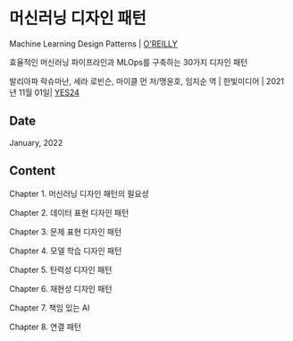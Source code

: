 # 머신러닝 디자인 패턴

Machine Learning Design Patterns | [O'REILLY](https://www.oreilly.com/library/view/machine-learning-design/9781098115777/)

효율적인 머신러닝 파이프라인과 MLOps를 구축하는 30가지 디자인 패턴

발리아파 락슈마난, 세라 로빈슨, 마이클 먼 저/맹윤호, 임지순 역 | 한빛미디어 | 2021년 11월 01일| [YES24](http://www.yes24.com/Product/Goods/104426143)

## Date

January, 2022

## Content

Chapter 1. 머신러닝 디자인 패턴의 필요성

Chapter 2. 데이터 표현 디자인 패턴

Chapter 3. 문제 표현 디자인 패턴

Chapter 4. 모델 학습 디자인 패턴

Chapter 5. 탄력성 디자인 패턴

Chapter 6. 재현성 디자인 패턴

Chapter 7. 책임 있는 AI

Chapter 8. 연결 패턴
